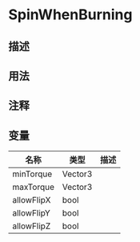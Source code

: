 # SpinWhenBurning

## 描述

## 用法

## 注释

## 变量
| 名称 | 类型 | 描述 |
| ----------- | ----------- | ----------- |
| minTorque | Vector3 |  |
| maxTorque | Vector3 |  |
| allowFlipX | bool |  |
| allowFlipY | bool |  |
| allowFlipZ | bool |  |
